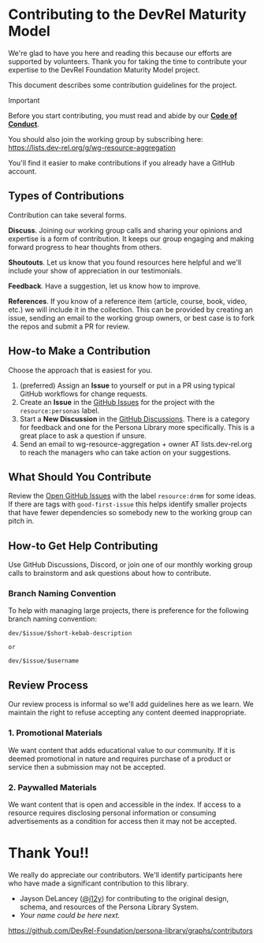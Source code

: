 
# Contributing to the DevRel Maturity Model

We're glad to have you here and reading this because our efforts are supported by volunteers. Thank you for taking the time to contribute your expertise to the DevRel Foundation Maturity Model project.

This document describes some contribution guidelines for the project.

> [!IMPORTANT]
> Before you start contributing, you must read and abide by our
> **[Code of Conduct](./CODE_OF_CONDUCT.md)**.

You should also join the working group by subscribing here:
https://lists.dev-rel.org/g/wg-resource-aggregation

You'll find it easier to make contributions if you already have a GitHub account.

## Types of Contributions

Contribution can take several forms.

**Discuss**. Joining our working group calls and sharing your opinions and expertise is a form of contribution. It keeps our group engaging and making forward progress to hear thoughts from others.

**Shoutouts**. Let us know that you found resources here helpful and we'll include your show of appreciation in our testimonials.

**Feedback**. Have a suggestion, let us know how to improve.

**References**. If you know of a reference item (article, course, book, video, etc.) we will include it in the collection. This can be provided by creating an issue, sending an email to the working group owners, or best case is to fork the repos and submit a PR for review.

## How-to Make a Contribution

Choose the approach that is easiest for you. 

1. (preferred) Assign an **Issue** to yourself or put in a PR using typical GitHub workflows for change requests.
2. Create an **Issue** in the [GitHub Issues](https://github.com/DevRel-Foundation/wg-resource-aggregation/issues?q=is%3Aissue%20state%3Aopen%20label%3Aresource%3Apersonas) for the project with the `resource:personas` label.
3. Start a **New Discussion** in the [GitHub Discussions](https://github.com/DevRel-Foundation/wg-resource-aggregation/discussions). There is a category for feedback and one for the Persona Library more specifically. This is a great place to ask a question if unsure.
3. Send an email to wg-resource-aggregation + owner AT lists.dev-rel.org to reach the managers who can take action on your suggestions.

## What Should You Contribute

Review the [Open GitHub Issues](https://github.com/DevRel-Foundation/wg-resource-aggregation/issues?q=is%3Aissue%20state%3Aopen%20label%3Aresource%3Adrmm) with the label `resource:drmm` for some ideas. If there are tags with `good-first-issue` this helps identify smaller projects that have fewer dependencies so somebody new to the working group can pitch in.

## How-to Get Help Contributing

Use GitHub Discussions, Discord, or join one of our monthly working group calls to brainstorm and ask questions about how to contribute.

### Branch Naming Convention

To help with managing large projects, there is preference for the following branch naming convention:

```
dev/$issue/$short-kebab-description

or

dev/$issue/$username
```

## Review Process

Our review process is informal so we'll add guidelines here as we learn. We maintain the right to refuse accepting any content deemed inappropriate.

### 1. Promotional Materials

We want content that adds educational value to our community. If it is deemed promotional in nature and requires purchase of a product or service then a submission may not be accepted.

### 2. Paywalled Materials

We want content that is open and accessible in the index. If access to a resource requires disclosing personal information or consuming advertisements as a condition for access then it may not be accepted.

# Thank You!!

We really do appreciate our contributors. We'll identify participants here who have made a significant contribution to this library.

- Jayson DeLancey ([@j12y](https://github.com/j12y)) for contributing to the original design, schema, and resources of the Persona Library System.
- *Your name could be here next.*

https://github.com/DevRel-Foundation/persona-library/graphs/contributors

